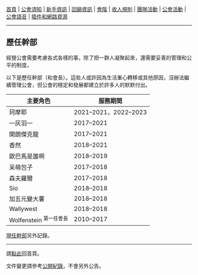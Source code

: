 [首頁](index.html) | [公會須知](guidelines.html) | [新手資訊](newbies.html) | [回鍋資訊](oldfriends.html) | [會階](ranks.html) | [收人規則](recruitment.html) | [團隊活動](raid.html) | [公會活動](activities.html) | [公會語音](voicechat.html) | [插件和網路資源](useful.html)

---

## 歷任幹部

經營公會需要考慮各式各樣的事，除了把一群人凝聚起來，還需要妥善的管理和公平的制度。

以下是歷任幹部（和會長）。這些人或許因為生活重心轉移或其他原因，沒辦法繼續管理公會，但公會的穩定和發展都建立於許多人的默默付出。

| **主要角色**                      | **服務期間**           |
| --------------------------------- | ---------------------- |
| 珂摩耶                            | 2021–2021，2022–2023 |
| 一灰羽一                          | 2017–2021             |
| 開朗傑克龍                        | 2017–2021             |
| 香然                              | 2018–2021             |
| 歐巴馬是誰啊                      | 2018–2019             |
| 呆萌包子                          | 2017–2018             |
| 森夫羅爾                          | 2017–2018             |
| Sio                               | 2018–2018             |
| 加五元變大薯                      | 2018–2018             |
| Wallywest                         | 2018–2018             |
| Wolfenstein <sup>第一任會長</sup> | 2010–2017             |

[現任幹部](ranks.html)另外記錄。

--- 

請[點此](index.html)回首頁。

文件變更請參考[公開紀錄](https://github.com/dalechou/badweather.tw/commits/master/alumni.md)，不會另外公告。
